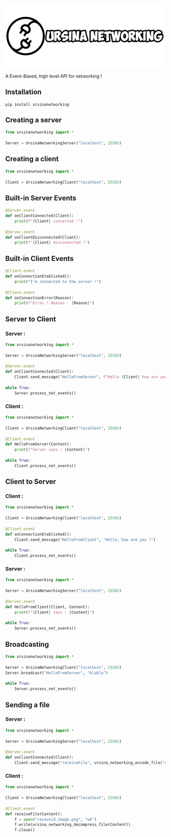 <img src="https://raw.githubusercontent.com/kstzl/UrsinaNetworking/main/UrsinaNetworking_banner.png" width="500">

A Event-Based, high level API for networking !

## Installation
```
pip install ursinanetworking
```

## Creating a server
```python
from ursinanetworking import *

Server = UrsinaNetworkingServer("localhost", 25565)
```

## Creating a client
```python
from ursinanetworking import *

Client = UrsinaNetworkingClient("localhost", 25565)
```

## Built-in Server Events
```python
@Server.event
def onClientConnected(Client):
    print(f"{Client} connected !")

@Server.event
def onClientDisconnected(Client):
    print(f"{Client} disconnected !")
```

## Built-in Client Events
```python
@Client.event
def onConnectionEtablished():
    print("I'm connected to the server !")

@Client.event
def onConnectionError(Reason):
    print(f"Error ! Reason : {Reason}")
```

## Server to Client
### Server :
```python
from ursinanetworking import *

Server = UrsinaNetworkingServer("localhost", 25565)

@Server.event
def onClientConnected(Client):
    Client.send_message("HelloFromServer", f"Hello {Client} how are you ?! :D")

while True:
    Server.process_net_events()
```
### Client :
```python
from ursinanetworking import *

Client = UrsinaNetworkingClient("localhost", 25565)

@Client.event
def HelloFromServer(Content):
    print(f"Server says : {Content}")

while True:
    Client.process_net_events()
```

## Client to Server
### Client :
```python
from ursinanetworking import *

Client = UrsinaNetworkingClient("localhost", 25565)

@Client.event
def onConnectionEtablished():
    Client.send_message("HelloFromClient", "Hello, how are you ?")

while True:
    Client.process_net_events()
```
### Server :
```python
from ursinanetworking import *

Server = UrsinaNetworkingServer("localhost", 25565)

@Server.event
def HelloFromClient(Client, Content):
    print(f"{Client} says : {Content}")

while True:
    Server.process_net_events()
```

## Broadcasting
```python
from ursinanetworking import *

Server = UrsinaNetworkingClient("localhost", 25565)
Server.broadcast("HelloFromServer", "blabla")

while True:
    Server.process_net_events()
```

## Sending a file
### Server :
```python
from ursinanetworking import *

Server = UrsinaNetworkingServer("localhost", 25565)

@Server.event
def onClientConnected(Client):
    Client.send_message("receiveFile", ursina_networking_encode_file("my_image.png"))
```

### Client :
```python
from ursinanetworking import *

Client = UrsinaNetworkingClient("localhost", 25565)

@Client.event
def receiveFile(Content):
    f = open("receveid_image.png", "wb")
    f.write(ursina_networking_decompress_file(Content))
    f.close()
```